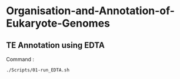 # Organisation-and-Annotation-of-Eukaryote-Genomes


## TE Annotation using EDTA

Command : 
```
./Scripts/01-run_EDTA.sh
```



